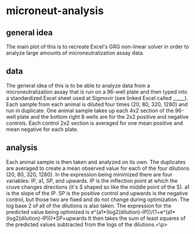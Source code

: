  # microneut-analysis
 ## general idea
 <p>The main plot of this is to recreate Excel's GRG non-linear solver in order to analyze large amounts of microneutralization assay data.</p>

 ## data
 <p>The general idea of this is to be able to analyze data from a microneutralization assay that is run on a 96-well plate
 and then typed into a standardized Excel sheet used at Sigmovir (see linked Excel called _____). Each sample from each animal is diluted four times (20, 80, 320, 1280) and run in duplicate. One animal sample takes up each 4x2 section of the 96-well plate and the bottom right 8 wells are for the 2x2 positive and negative controls. Each control 2x2 section is averaged for one mean positive and mean negative for each plate.</p>
 
 ## analysis
 <p>Each animal sample is then taken and analyzed on its own. The duplicates are averaged to create a mean observed value for each of the four dilutions (20, 80, 320, 1280). In the expression being minimized there are four variables: IP, a1, SP, and upwards. IP is the inflection point at which the cruve changes directions (it's S shaped so like the middle point of the S). a1 is the slope of the IP. SP is the positive control and upwards is the negative control, but those two are fixed and do not change during optimization. The log base 2 of all of the dilutions is also taken.
 The expression for the predicted value being optimized is e^(a1*(log2(dilution)-IP))/(1+e^(a1*(log2(dilution)-IP)))*SP+upwards
 It then takes the sum of least squares of the predicted values subtracted from the logs of the dilutions.<\p>
 